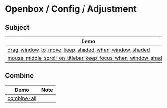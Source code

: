 

# Openbox / Config / Adjustment


## Subject

| Demo | Note |
| ---- | ---- |
| [drag_window_to_move_keep_shaded_when_window_shaded](./drag_window_to_move_keep_shaded_when_window_shaded) | |
| [mouse_middle_scroll_on_titlebar_keep_focus_when_window_shading](./mouse_middle_scroll_on_titlebar_keep_focus_when_window_shading) | |


## Combine

| Demo | Note |
| ---- | ---- |
| [combine-all](./combine-all) | |
